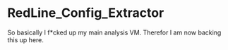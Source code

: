 # RedLine_Config_Extractor
So basically I f*cked up my main analysis VM. Therefor I am now backing this up here.

